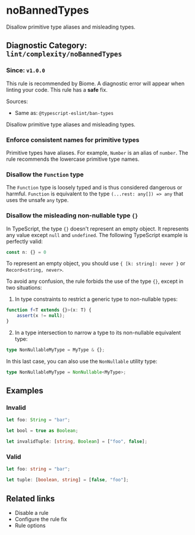 # noBannedTypes

Disallow primitive type aliases and misleading types.

## Diagnostic Category: `lint/complexity/noBannedTypes`

### Since: `v1.0.0`

This rule is recommended by Biome. A diagnostic error will appear when linting your code.
This rule has a **safe** fix.

Sources: 
- Same as: `@typescript-eslint/ban-types`

Disallow primitive type aliases and misleading types.

### Enforce consistent names for primitive types

Primitive types have aliases.
For example, `Number` is an alias of `number`.
The rule recommends the lowercase primitive type names.

### Disallow the `Function` type

The `Function` type is loosely typed and is thus considered dangerous or harmful.
`Function` is equivalent to the type `(...rest: any[]) => any` that uses the unsafe `any` type.

### Disallow the misleading non-nullable type `{}`

In TypeScript, the type `{}` doesn't represent an empty object.
It represents any value except `null` and `undefined`.
The following TypeScript example is perfectly valid:

```ts
const n: {} = 0
```

To represent an empty object, you should use `{ [k: string]: never }` or `Record<string, never>`.

To avoid any confusion, the rule forbids the use of the type `{}`, except in two situations:

1. In type constraints to restrict a generic type to non-nullable types:

```ts
function f<T extends {}>(x: T) {
    assert(x != null);
}
```

2. In a type intersection to narrow a type to its non-nullable equivalent type:

```ts
type NonNullableMyType = MyType & {};
```

In this last case, you can also use the `NonNullable` utility type:

```ts
type NonNullableMyType = NonNullable<MyType>;
```

## Examples

### Invalid

```ts
let foo: String = "bar";
```

```ts
let bool = true as Boolean;
```

```ts
let invalidTuple: [string, Boolean] = ["foo", false];
```

### Valid

```ts
let foo: string = "bar";
```

```ts
let tuple: [boolean, string] = [false, "foo"];
```

## Related links

- Disable a rule
- Configure the rule fix
- Rule options